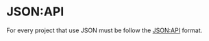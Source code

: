 # JSON:API
For every project that use JSON must be follow the [JSON:API](https://jsonapi.org/format/) format.